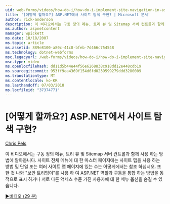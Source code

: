 ```yaml
---
uid: web-forms/videos/how-do-i/how-do-i-implement-site-navigation-in-aspnet
title: '[어떻게 할까요?] ASP.NET에서 사이트 탐색 구현? | Microsoft 문서'
author: rick-anderson
description: 이 비디오에서는 구동 정의 메뉴, 트리 뷰 및 Sitemap 서버 컨트롤과 함께 사용 하는 방법에 알아봅니다. 마스터 페이지에는 사이트 맵을 사용 하는 방법을 표시 하는 중...
ms.author: aspnetcontent
manager: wpickett
ms.date: 10/18/2007
ms.topic: article
ms.assetid: 889e8100-a80c-41c0-bfeb-7d466c754548
ms.technology: dotnet-webforms
msc.legacyurl: /web-forms/videos/how-do-i/how-do-i-implement-site-navigation-in-aspnet
msc.type: video
ms.openlocfilehash: dd11d5b44e44f56e6268838c918dd12e448cdb19
ms.sourcegitcommit: 953ff9ea4369f154d6fd0239599279ddd3280009
ms.translationtype: MT
ms.contentlocale: ko-KR
ms.lasthandoff: 07/03/2018
ms.locfileid: "37374771"
---
```

<a name="how-do-i-implement-site-navigation-in-aspnet"></a>[어떻게 할까요?] ASP.NET에서 사이트 탐색 구현?
====================
[Chris Pels](https://twitter.com/chrispels)

이 비디오에서는 구동 정의 메뉴, 트리 뷰 및 Sitemap 서버 컨트롤과 함께 사용 하는 방법에 알아봅니다. 사이트 전체 메뉴에 대 한 마스터 페이지에는 사이트 맵을 사용 하는 방법 및 단일 또는 여러 사이트 맵 페이지에 있는 수는 어떻게에서는 참조 하십시오. 또한 것 나와 "보안 트리밍이"를 사용 하 여 ASP.NET 역할과 구동을 통합 하는 방법을 동적으로 표시 하거나 서로 다른 액세스 수준 가진 사용자에 대 한 메뉴 옵션을 숨길 수 있습니다.

[&#9654;비디오 (29 분)](https://channel9.msdn.com/Blogs/ASP-NET-Site-Videos/how-do-i-implement-site-navigation-in-aspnet)
